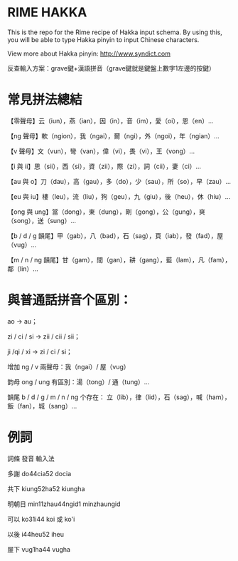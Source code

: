 # RIME HAKKA

This is the repo for the Rime recipe of Hakka input schema. By using this, you will be able to type Hakka pinyin to input Chinese characters.

View more about Hakka pinyin: http://www.syndict.com

反查輸入方案：grave鍵+漢語拼音（grave鍵就是鍵盤上數字1左邊的按鍵）

# 常見拼法總結

【零聲母】云（iun），燕（ian），因（in），音（im），愛（oi），恩（en）…

【ng 聲母】軟（ngion），我（ngai），爾（ngi），外（ngoi），年（ngian）…

【v 聲母】文（vun），彎（van），偉（vi），畏（vi），王（vong）…

【i 與 ii】思（sii），西（si），資（zii），際（zi），詞（cii），妻（ci）…

【au 與 o】刀（dau），高（gau），多（do），少（sau），所（so），早（zau）…

【eu 與 iu】樓（leu），流（liu），狗（geu），九（giu），後（heu），休（hiu）…

【ong 與 ung】當（dong），東（dung），剛（gong），公（gung），爽（song），送（sung）…

【b / d / g 韻尾】甲（gab），八（bad），石（sag），頁（iab），發（fad），屋（vug）…

【m / n / ng 韻尾】甘（gam），間（gan），耕（gang），藍（lam），凡（fam），鄰（lin）…

# 與普通話拼音个區別：

ao → au；

zi / ci / si → zii / cii / sii；

ji /qi / xi → zi / ci / si；

增加 ng / v 兩聲母：我（ngai）/ 屋（vug）

韵母 ong / ung 有區別：湯（tong）/ 通（tung）…

韻尾 b / d / g / m / n / ng 个存在： 立（lib），律（lid），石（sag），喊（ham），飯（fan），城（sang）…

# 例詞

詞條	發音	輸入法

多謝	do44cia52	docia

共下	kiung52ha52	kiungha

明朝日	min11zhau44ngid1	minzhaungid

可以	ko31i44	koi 或 ko'i

以後	i44heu52	iheu

屋下	vug1ha44	vugha

